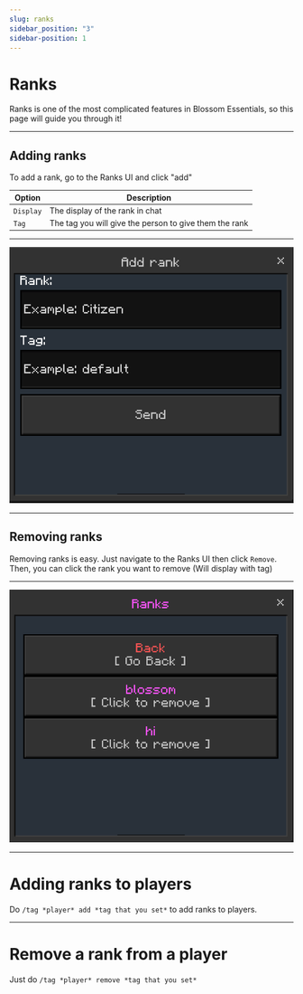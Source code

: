 ```yaml
---
slug: ranks
sidebar_position: "3"
sidebar-position: 1
---
```

# Ranks

Ranks is one of the most complicated features in Blossom Essentials, so this page will guide you through it!

----------------------------------------------------

## Adding ranks

To add a rank, go to the Ranks UI and click "add"

| Option                 | Description                    |
| ------------------- | ------------------------------ |
| `Display`                | The display of the rank in chat        |
| `Tag`                | The tag you will give the person to give them the rank       |

-------------------------------

![Add rank ui](image-1.png)

-------------------------------

## Removing ranks

Removing ranks is easy. Just navigate to the Ranks UI then click `Remove`. Then, you can click the rank you want to remove (Will display with tag)

---------------------------

![Ranks remove ui](image-2.png)

---------------------------

# Adding ranks to players

Do `/tag *player* add *tag that you set*` to add ranks to players.

---------------------------

# Remove a rank from a player

Just do `/tag *player* remove *tag that you set*`
